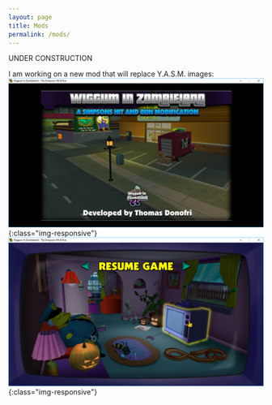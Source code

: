 ```yaml
---
layout: page
title: Mods
permalink: /mods/
---
```


UNDER CONSTRUCTION

I am working on a new mod that will replace Y.A.S.M.
images:
![Screenshot 1](/files/Simpsons_2016-09-20_14-40-51.png){:class="img-responsive"}
![Screenshot 2](/files/Simpsons_2016-09-20_14-36-45.png){:class="img-responsive"}
